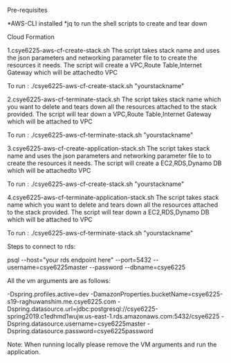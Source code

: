 Pre-requisites

*AWS-CLI installed
*jq to run the shell scripts to create and tear down

Cloud Formation

1.csye6225-aws-cf-create-stack.sh
The script takes stack name and uses the json parameters and networking parameter file to to create the resources it needs. The script will create a VPC,Route Table,Internet Gateway which will be attachedto VPC

To run : ./csye6225-aws-cf-create-stack.sh "yourstackname"

2.csye6225-aws-cf-terminate-stack.sh
The script takes stack name which you want to delete and tears down all the resources attached to the stack provided. The script will tear down a VPC,Route Table,Internet Gateway which will be attached to VPC

To run : ./csye6225-aws-cf-terminate-stack.sh "yourstackname"


3.csye6225-aws-cf-create-application-stack.sh The script takes stack name and uses the json parameters and networking parameter file to to create the resources it needs. The script will create a EC2,RDS,Dynamo DB which will be attachedto VPC

To run : ./csye6225-aws-cf-create-stack.sh "yourstackname"

4.csye6225-aws-cf-terminate-application-stack.sh The script takes stack name which you want to delete and tears down all the resources attached to the stack provided. The script will tear down a EC2,RDS,Dynamo DB  which will be attached to VPC

To run : ./csye6225-aws-cf-terminate-stack.sh "yourstackname"

Steps to connect to rds:

psql --host="your rds endpoint here" --port=5432 --username=csye6225master --password --dbname=csye6225

All the vm arguments are as follows:

-Dspring.profiles.active=dev -DamazonProperties.bucketName=csye6225-s19-raghuwanshim.me.csye6225.com -Dspring.datasource.url=jdbc:postgresql://csye6225-spring2019.c1edhmd1wujw.us-east-1.rds.amazonaws.com:5432/csye6225 -Dspring.datasource.username=csye6225master -Dspring.datasource.password=csye6225password


Note: When running locally please remove the VM arguments and run the application.